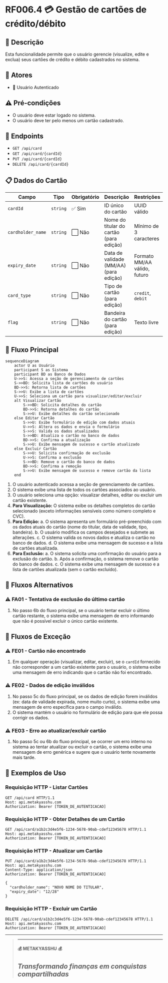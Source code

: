 # RF006.4 💳 Gestão de cartões de crédito/débito

## 📝 Descrição

Esta funcionalidade permite que o usuário gerencie (visualize, edite e exclua) seus cartões de crédito e débito
cadastrados no sistema.

## 👥 Atores

- 👤 Usuário Autenticado

## ⚠️ Pré-condições

- O usuário deve estar logado no sistema.
- O usuário deve ter pelo menos um cartão cadastrado.

## 🔌 Endpoints

- `GET /api/card`
- `GET /api/card/{cardId}`
- `PUT /api/card/{cardId}`
- `DELETE /api/card/{cardId}`

## 📋 Dados do Cartão

| Campo             | Tipo     | Obrigatório | Descrição                               | Restrições                   |
|-------------------|----------|-------------|-----------------------------------------|------------------------------|
| `cardId`          | `string` | ✅ Sim       | ID único do cartão                      | UUID válido                  |
| `cardholder_name` | `string` | ⬜ Não       | Nome do titular do cartão (para edição) | Mínimo de 3 caracteres       |
| `expiry_date`     | `string` | ⬜ Não       | Data de validade (MM/AA) (para edição)  | Formato MM/AA válido, futuro |
| `card_type`       | `string` | ⬜ Não       | Tipo de cartão (para edição)            | `credit`, `debit`            |
| `flag`            | `string` | ⬜ Não       | Bandeira do cartão (para edição)        | Texto livre                  |

## 🔄 Fluxo Principal

```mermaid
sequenceDiagram
    actor U as Usuário
    participant S as Sistema
    participant BD as Banco de Dados
    U->>S: Acessa a seção de gerenciamento de cartões
    S->>BD: Solicita lista de cartões do usuário
    BD->>S: Retorna lista de cartões
    S->>U: Exibe a lista de cartões
    U->>S: Seleciona um cartão para visualizar/editar/excluir
    alt Visualizar Cartão
        S->>BD: Solicita detalhes do cartão
        BD->>S: Retorna detalhes do cartão
        S->>U: Exibe detalhes do cartão selecionado
    else Editar Cartão
        S->>U: Exibe formulário de edição com dados atuais
        U->>S: Altera os dados e envia o formulário
        S->>S: Valida os dados atualizados
        S->>BD: Atualiza o cartão no banco de dados
        BD->>S: Confirma a atualização
        S->>U: Exibe mensagem de sucesso e cartão atualizado
    else Excluir Cartão
        S->>U: Solicita confirmação de exclusão
        U->>S: Confirma a exclusão
        S->>BD: Remove o cartão do banco de dados
        BD->>S: Confirma a remoção
        S->>U: Exibe mensagem de sucesso e remove cartão da lista
    end
```

1. O usuário autenticado acessa a seção de gerenciamento de cartões.
2. O sistema exibe uma lista de todos os cartões associados ao usuário.
3. O usuário seleciona uma opção: visualizar detalhes, editar ou excluir um cartão existente.
4. **Para Visualização:** O sistema exibe os detalhes completos do cartão selecionado (exceto informações sensíveis como
   número completo e CVC).
5. **Para Edição:**
   a. O sistema apresenta um formulário pré-preenchido com os dados atuais do cartão (nome do titular, data de validade,
   tipo, bandeira).
   b. O usuário modifica os campos desejados e submete as alterações.
   c. O sistema valida os novos dados e atualiza o cartão no banco de dados.
   d. O sistema exibe uma mensagem de sucesso e a lista de cartões atualizada.
6. **Para Exclusão:**
   a. O sistema solicita uma confirmação do usuário para a exclusão do cartão.
   b. Após a confirmação, o sistema remove o cartão do banco de dados.
   c. O sistema exibe uma mensagem de sucesso e a lista de cartões atualizada (sem o cartão excluído).

## 🔀 Fluxos Alternativos

### ⚠️ FA01 - Tentativa de exclusão do último cartão

1. No passo 6b do fluxo principal, se o usuário tentar excluir o último cartão restante, o sistema exibe uma mensagem de
   erro informando que não é possível excluir o único cartão existente.

## 🚫 Fluxos de Exceção

### ⚠️ FE01 - Cartão não encontrado

1. Em qualquer operação (visualizar, editar, excluir), se o `cardId` fornecido não corresponder a um cartão existente
   para o usuário, o sistema exibe uma mensagem de erro indicando que o cartão não foi encontrado.

### ⚠️ FE02 - Dados de edição inválidos

1. No passo 5c do fluxo principal, se os dados de edição forem inválidos (ex: data de validade expirada, nome muito
   curto), o sistema exibe uma mensagem de erro específica para o campo inválido.
2. O sistema mantém o usuário no formulário de edição para que ele possa corrigir os dados.

### ⚠️ FE03 - Erro ao atualizar/excluir cartão

1. No passo 5c ou 6b do fluxo principal, se ocorrer um erro interno no sistema ao tentar atualizar ou excluir o cartão,
   o sistema exibe uma mensagem de erro genérica e sugere que o usuário tente novamente mais tarde.

## 🧪 Exemplos de Uso

### Requisição HTTP - Listar Cartões

```http
GET /api/card HTTP/1.1
Host: api.metakyasshu.com
Authorization: Bearer [TOKEN_DE_AUTENTICACAO]
```

### Requisição HTTP - Obter Detalhes de um Cartão

```http
GET /api/card/a1b2c3d4e5f6-1234-5678-90ab-cdef12345678 HTTP/1.1
Host: api.metakyasshu.com
Authorization: Bearer [TOKEN_DE_AUTENTICACAO]
```

### Requisição HTTP - Atualizar um Cartão

```http
PUT /api/card/a1b2c3d4e5f6-1234-5678-90ab-cdef12345678 HTTP/1.1
Host: api.metakyasshu.com
Content-Type: application/json
Authorization: Bearer [TOKEN_DE_AUTENTICACAO]

{
  "cardholder_name": "NOVO NOME DO TITULAR",
  "expiry_date": "12/28"
}
```

### Requisição HTTP - Excluir um Cartão

```http
DELETE /api/card/a1b2c3d4e5f6-1234-5678-90ab-cdef12345678 HTTP/1.1
Host: api.metakyasshu.com
Authorization: Bearer [TOKEN_DE_AUTENTICACAO]
```

---

> ---------------------------------------------------------------------------
> #### 💰 METAKYASSHU 💰
> ***Transformando finanças em conquistas compartilhadas***
> --------------------------------------------------------------------------- 